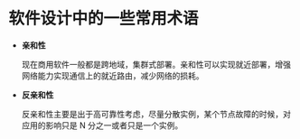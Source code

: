 # 软件设计中的一些常用术语

* **亲和性**

  现在商用软件一般都是跨地域，集群式部署。亲和性可以实现就近部署，增强网络能力实现通信上的就近路由，减少网络的损耗。
  
* **反亲和性**

  反亲和性主要是出于高可靠性考虑，尽量分散实例，某个节点故障的时候，对应用的影响只是 N 分之一或者只是一个实例。
